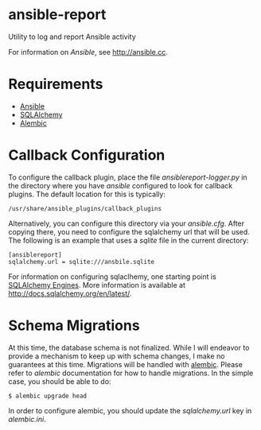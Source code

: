 ansible-report
==============

Utility to log and report Ansible activity

For information on *Ansible*, see http://ansible.cc.

Requirements
============

* [Ansible](http://ansible.cc)
* [SQLAlchemy](http://www.sqlalchemy.org/)
* [Alembic](https://pypi.python.org/pypi/alembic)

Callback Configuration
======================

To configure the callback plugin, place the file
_ansiblereport-logger.py_ in the directory where you have *ansible*
configured to look for callback plugins.  The default location for this
is typically:

    /usr/share/ansible_plugins/callback_plugins

Alternatively, you can configure this directory via your _ansible.cfg_.
After copying there, you need to configure the sqlalchemy url that will
be used.  The following is an example that uses a *sqlite* file in the
current directory:

    [ansiblereport]
    sqlalchemy.url = sqlite:///ansbile.sqlite

For information on configuring sqlaclhemy, one starting point is
[SQLAlchemy Engines](http://docs.sqlalchemy.org/en/latest/core/engines.html).  More information is available at http://docs.sqlalchemy.org/en/latest/.

Schema Migrations
=================

At this time, the database schema is not finalized.  While I will
endeavor to provide a mechanism to keep up with schema changes, I make no
guarantees at this time.  Migrations will be handled with
[alembic](http://alembic.readthedocs.org/en/latest/index.html).  Please
refer to _alembic_ documentation for how to handle migrations.  In the
simple case, you should be able to do:

    $ alembic upgrade head

In order to configure alembic, you should update the _sqlalchemy.url_
key in _alembic.ini_.
